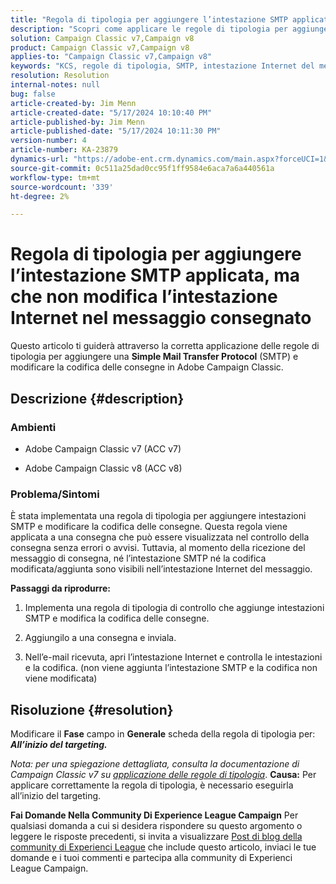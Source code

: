 ```yaml
---
title: "Regola di tipologia per aggiungere l’intestazione SMTP applicata, ma che non modifica l’intestazione Internet nel messaggio consegnato"
description: "Scopri come applicare le regole di tipologia per aggiungere un’intestazione SMTP e modificare la codifica delle consegne in Adobe Campaign Classic."
solution: Campaign Classic v7,Campaign v8
product: Campaign Classic v7,Campaign v8
applies-to: "Campaign Classic v7,Campaign v8"
keywords: "KCS, regole di tipologia, SMTP, intestazione Internet del messaggio, ACC v7, ACC v8, Adobe Campaign Classic v7, Adobe Campaign Classic v8, Risoluzione dei problemi"
resolution: Resolution
internal-notes: null
bug: false
article-created-by: Jim Menn
article-created-date: "5/17/2024 10:10:40 PM"
article-published-by: Jim Menn
article-published-date: "5/17/2024 10:11:30 PM"
version-number: 4
article-number: KA-23879
dynamics-url: "https://adobe-ent.crm.dynamics.com/main.aspx?forceUCI=1&pagetype=entityrecord&etn=knowledgearticle&id=40fa474a-9a14-ef11-9f8a-6045bd006268"
source-git-commit: 0c511a25dad0cc95f1ff9584e6aca7a6a440561a
workflow-type: tm+mt
source-wordcount: '339'
ht-degree: 2%

---
```


# Regola di tipologia per aggiungere l’intestazione SMTP applicata, ma che non modifica l’intestazione Internet nel messaggio consegnato


Questo articolo ti guiderà attraverso la corretta applicazione delle regole di tipologia per aggiungere una <b>Simple Mail Transfer Protocol</b> (SMTP) e modificare la codifica delle consegne in Adobe Campaign Classic.

## Descrizione {#description}


### <b>Ambienti</b>

- Adobe Campaign Classic v7 (ACC v7)


- Adobe Campaign Classic v8 (ACC v8)




### <b>Problema/Sintomi</b>

È stata implementata una regola di tipologia per aggiungere intestazioni SMTP e modificare la codifica delle consegne. Questa regola viene applicata a una consegna che può essere visualizzata nel controllo della consegna senza errori o avvisi. Tuttavia, al momento della ricezione del messaggio di consegna, né l’intestazione SMTP né la codifica modificata/aggiunta sono visibili nell’intestazione Internet del messaggio.

<b>Passaggi da riprodurre:</b>

1. Implementa una regola di tipologia di controllo che aggiunge intestazioni SMTP e modifica la codifica delle consegne.


2. Aggiungilo a una consegna e inviala.


3. Nell’e-mail ricevuta, apri l’intestazione Internet e controlla le intestazioni e la codifica. (non viene aggiunta l’intestazione SMTP e la codifica non viene modificata)



## Risoluzione {#resolution}


Modificare il <b>Fase</b> campo in <b>Generale</b> scheda della regola di tipologia per: <b>*All’inizio del targeting.</b>*

*Nota: per una spiegazione dettagliata, consulta la documentazione di Campaign Classic v7 su [applicazione delle regole di tipologia](https://experienceleague.adobe.com/docs/campaign-classic/using/orchestrating-campaigns/campaign-optimization/control-rules.html)*.
<b>Causa:</b>
Per applicare correttamente la regola di tipologia, è necessario eseguirla all’inizio del targeting.


<b>Fai Domande Nella Community Di Experience League Campaign</b>
Per qualsiasi domanda a cui si desidera rispondere su questo argomento o leggere le risposte precedenti, si invita a visualizzare [Post di blog della community di Experienci League](https://experienceleaguecommunities.adobe.com/t5/adobe-campaign-classic-blogs/introducing-top-kcs-articles-curated-for-your-troubleshooting/bc-p/672426#M132 "Segui collegamento") che include questo articolo, inviaci le tue domande e i tuoi commenti e partecipa alla community di Experienci League Campaign.
